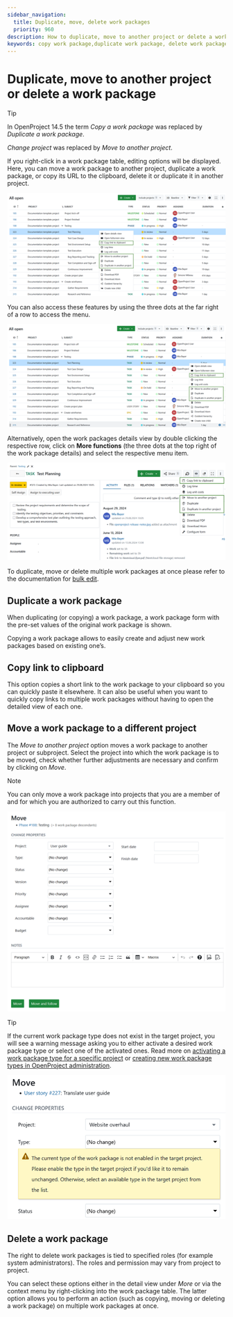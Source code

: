 ```yaml
---
sidebar_navigation:
  title: Duplicate, move, delete work packages
  priority: 960
description: How to duplicate, move to another project or delete a work package.
keywords: copy work package,duplicate work package, delete work package, move work package
---
```


# Duplicate, move to another project or delete a work package

> [!TIP] 
>
> In OpenProject 14.5 the term *Copy a work package* was replaced by *Duplicate a work package*.
>
> *Change project* was replaced by *Move to another project*.

If you right-click in a work package table, editing options will be displayed. Here, you can move a work package to another project, duplicate a work package, or copy its URL to the clipboard, delete it or duplicate it in another project.

![Work package editing options in a work package table view in OpenProject](openproject_user_guide_copy_move_delete_wptableview.png)

You can also access these features by using the three dots at the far right of a row to access the menu.

![OpenProject copy move delete work package](openproject_user_guide_copy_move_delete_threedotsmenu.png)

Alternatively, open the work packages details view by double clicking the respective row, click on **More functions** (the three dots at the top right of the work package details) and select the respective menu item.

![User guide copy change project delete](openproject_user_guide_copy_move_delete_detailed_view.png)

To duplicate, move or delete multiple work packages at once please refer to the documentation for [bulk edit](../edit-work-package/#bulk-edit-work-packages).

## Duplicate a work package

When duplicating (or copying) a work package, a work package form with the pre-set values of the original work package is shown.

Copying a work package allows to easily create and adjust new work packages based on existing one’s.

## Copy link to clipboard

This option copies a short link to the work package to your clipboard  so you can quickly paste it elsewhere. It can also be useful when you  want to quickly copy links to multiple work packages without having to  open the detailed view of each one.

## Move a work package to a different project

The *Move to another project* option moves a work package to another project or subproject. Select the project into which the work package is to be moved, check whether further adjustments are necessary and confirm by clicking on *Move*.

> [!NOTE]
> You can only move a work package into projects that you are a member of and for which you are authorized to carry out this function.

![change project of work package](change-project-of-work-package.png)

> [!TIP]
> If the current work package type does not exist in the target project, you will see a warning message asking you to either activate a desired work package type or select one of the activated ones. Read more on [activating a work package type for a specific project](../../projects/project-settings/work-package-types/) or [creating new work package types in OpenProject administration](../../../system-admin-guide/manage-work-packages/work-package-types/).

![Move work package to a different project in OpenProject](openproject_user_guide_copy_move_delete_warning_message_missing_wp_type.png)

## Delete a work package

The right to delete work packages is tied to specified roles (for example system administrators). The roles and permission may vary from project to project.

You can select these options either in the detail view under *More* or via the context menu by right-clicking into the work package table. The latter option allows you to perform an action (such as copying, moving or deleting a work package) on multiple work packages at once.
